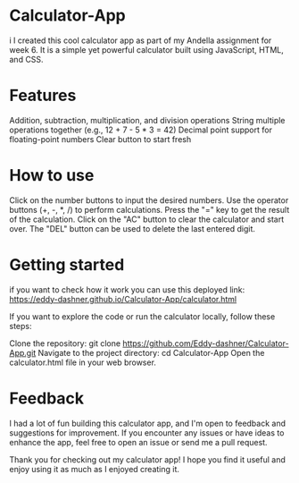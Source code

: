 # Calculator-App
i I created this cool calculator app as part of my Andella assignment for week 6.
It is a simple yet powerful calculator built using JavaScript, HTML, and CSS.

# Features

Addition, subtraction, multiplication, and division operations
String multiple operations together (e.g., 12 + 7 - 5 * 3 = 42)
Decimal point support for floating-point numbers
Clear button to start fresh

# How to use

Click on the number buttons to input the desired numbers.
Use the operator buttons (+, -, *, /) to perform calculations.
Press the "=" key to get the result of the calculation.
Click on the "AC" button to clear the calculator and start over.
The "DEL" button can be used to delete the last entered digit.
# Getting started
if you want to check how it work you can use this deployed link: https://eddy-dashner.github.io/Calculator-App/calculator.html

If you want to explore the code or run the calculator locally, follow these steps:

Clone the repository: git clone https://github.com/Eddy-dashner/Calculator-App.git
Navigate to the project directory: cd Calculator-App
Open the calculator.html file in your web browser.

# Feedback

I had a lot of fun building this calculator app, and I'm open to feedback and suggestions for improvement. 
If you encounter any issues or have ideas to enhance the app, feel free to open an issue or send me a pull request.

Thank you for checking out my calculator app! I hope you find it useful and enjoy using it as much as I enjoyed creating it.
